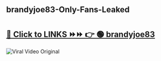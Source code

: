 
 ## brandyjoe83-Only-Fans-Leaked

# <h2><a href="https://clipsfans.com/brandyjoe83&ref=git">🔗 Click to LINKS ⏩⏩ 👉 🟢 brandyjoe83 </a></h2>

<a href="https://clipsfans.com/brandyjoe83&ref=git" rel="nofollow" data-target="animated-image.originalLink"><img src="https://i.ibb.co.com/xMMVF88/686577567.gif" alt="Viral Video Original" style="max-width: 100%; display: inline-block;" data-target="animated-image.originalImage"></a>
